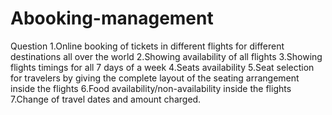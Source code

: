 # Abooking-management

Question
1.Online booking of tickets in different flights for different destinations all over the world
2.Showing availability of all flights
3.Showing flights timings for all 7 days of a week
4.Seats availability
5.Seat selection for travelers by giving the complete layout of the seating arrangement inside the flights
6.Food availability/non-availability inside the flights
7.Change of travel dates and amount charged.
